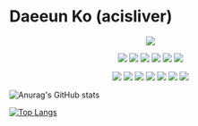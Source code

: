 # Daeeun Ko (acisliver)
<div align="center">
  <img src="https://capsule-render.vercel.app/api?type=waving&color=auto&height=450&section=header&text=Acisliver&fontSize=90&desc=Backend%20Engineer">
</div>


<p align="center">
<img src="https://img.shields.io/badge/HTML5-E34F26?style=flat-square&logo=HTML5&logoColor=white"> <img src="https://img.shields.io/badge/CSS3-1572B6?style=flat-square&logo=CSS3&logoColor=white"> <img src="https://img.shields.io/badge/JavaScript-F7DF1E?style=flat-square&logo=JavaScript&logoColor=white"> <img src="https://img.shields.io/badge/Webpack-8DD6F9?style=flat-square&logo=Webpack&logoColor=white"> <img src="https://img.shields.io/badge/Vue.js-4FC08D?style=flat-square&logo=Vue.js&logoColor=white"> <img src="https://img.shields.io/badge/Vuetify-1867C0?style=flat-square&logo=Vuetify&logoColor=white">
</p>

<p align="center">
<img src="https://img.shields.io/badge/Java-007396?style=flat-square&logo=Java&logoColor=white"> <img src="https://img.shields.io/badge/Spring-6DB33F?style=flat-square&logo=Spring&logoColor=white"> <img src="https://img.shields.io/badge/Spring_Boot-6DB33F?style=flat-square&logo=SpringBoot&logoColor=white"> <img src="https://img.shields.io/badge/Spring_Security-6DB33F?style=flat-square&logo=SpringSecurity&logoColor=white"> <img src="https://img.shields.io/badge/Mysql-4479A1?style=flat-square&logo=Mysql&logoColor=white"> <img src="https://img.shields.io/badge/Docker-2496ED?style=flat-square&logo=Docker&logoColor=white"> <img src="https://img.shields.io/badge/aws-232F3E?style=flat-square&logo=AmazonAWS&logoColor=white">
</p>
  
![Anurag's GitHub stats](https://github-readme-stats.vercel.app/api?username=acisliver&show_icons=true&theme=vue)

[![Top Langs](https://github-readme-stats.vercel.app/api/top-langs/?username=acisliver&layout=compact)](https://github.com/anuraghazra/github-readme-stats)
